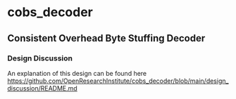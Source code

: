 # cobs_decoder

## Consistent Overhead Byte Stuffing Decoder

### Design Discussion

An explanation of this design can be found here https://github.com/OpenResearchInstitute/cobs_decoder/blob/main/design_discussion/README.md
